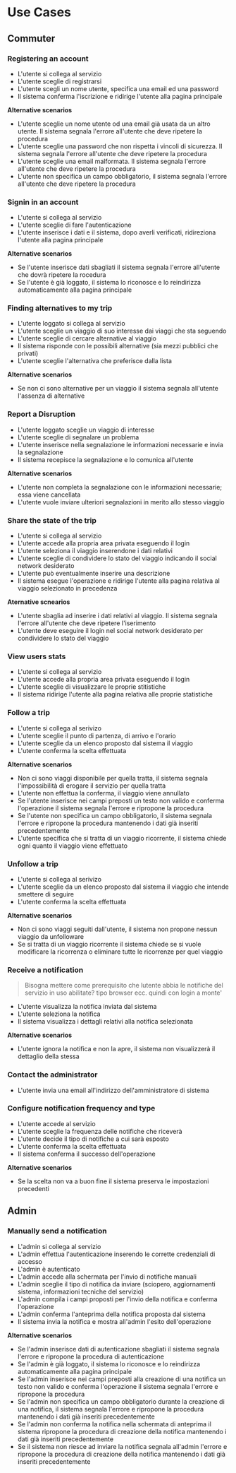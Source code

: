 # Use Cases

## Commuter

### Registering an account

+ L'utente si collega al servizio
+ L'utente sceglie di registrarsi
+ L'utente scegli un nome utente, specifica una email ed una password
+ Il sistema conferma l'iscrizione e ridirige l'utente alla pagina principale

**Alternative scenarios**

* L'utente sceglie un nome utente od una email già usata da un altro utente. Il sistema segnala l'errore all'utente che deve ripetere la procedura
* L'utente sceglie una password che non rispetta i vincoli di sicurezza. Il sistema segnala l'errore all'utente che deve ripetere la procedura
* L'utente sceglie una email malformata. Il sistema segnala l'errore all'utente che deve ripetere la procedura
* L'utente non specifica un campo obbligatorio, il sistema segnala l'errore all'utente che deve ripetere la procedura

### Signin in an account

+ L'utente si collega al servizio  
+ L'utente sceglie di fare l'autenticazione
+ L'utente inserisce i dati e il sistema, dopo averli verificati, ridireziona l'utente alla pagina principale

**Alternative scenarios**

* Se l'utente inserisce dati sbagliati il sistema segnala l'errore all'utente che dovrà ripetere la rocedura
* Se l'utente è già loggato, il sistema lo riconosce e lo reindirizza automaticamente alla pagina principale

### Finding alternatives to my trip

+ L'utente loggato si collega al servizio
+ L'utente sceglie un viaggio di suo interesse dai viaggi che sta seguendo
+ L'utente sceglie di cercare alternative al viaggio
+ Il sistema risponde con le possibili alternative (sia mezzi pubblici che privati)
+ L'utente sceglie l'alternativa che preferisce dalla lista

**Alternative scenarios**

* Se non ci sono alternative per un viaggio il sistema segnala all'utente l'assenza di alternative

### Report a Disruption
+ L'utente loggato sceglie un viaggio di interesse
+ L'utente sceglie di segnalare un problema
+ L'utente inserisce nella segnalazione le informazioni necessarie e invia la segnalazione
+ Il sistema recepisce la segnalazione e lo comunica all'utente

**Alternative scenarios**
* L'utente non completa la segnalazione con le informazioni necessarie; essa viene cancellata
* L'utente vuole inviare ulteriori segnalazioni in merito allo stesso viaggio

### Share the state of the trip

+ L'utente si collega al servizio
+ L'utente accede alla propria area privata eseguendo il login
+ L'utente seleziona il viaggio inserendone i dati relativi
+ L'utente sceglie di condividere lo stato del viaggio indicando il social network desiderato
+ L'utente può eventualmente inserire una descrizione
+ Il sistema esegue l'operazione e ridirige l'utente alla pagina relativa al viaggio selezionato in precedenza

**Aternative scnearios**

* L'utente sbaglia ad inserire i dati relativi al viaggio. Il sistema segnala l'errore all'utente che deve ripetere l'iserimento
* L'utente deve eseguire il login nel social network desiderato per condividere lo stato del viaggio

### View users stats

+ L'utente si collega al servizio
+ L'utente accede alla propria area privata eseguendo il login
+ L'utente sceglie di visualizzare le proprie stitistiche
+ Il sistema ridirige l'utente alla pagina relativa alle proprie statistiche

### Follow a trip

+ L'utente si collega al serivizo
+ L'utente sceglie il punto di partenza, di arrivo e l'orario
+ L'utente sceglie da un elenco proposto dal sistema il viaggio
+ L'utente conferma la scelta effettuata

**Alternative scenarios**

* Non ci sono viaggi disponibile per quella tratta, il sistema segnala l'impossibilità di erogare il servizio per quella tratta
* L'utente non effettua la conferma, il viaggio viene annullato
* Se l'utente inserisce nei campi preposti un testo non valido e conferma l'operazione il sistema segnala l'errore e ripropone la procedura
* Se l'utente non specifica un campo obbligatorio, il sistema segnala l'errore e ripropone la procedura mantenendo i dati già inseriti precedentemente
* L'utente specifica che si tratta di un viaggio ricorrente, il sistema chiede ogni quanto il viaggio viene effettuato

### Unfollow a trip

+ L'utente si collega al serivizo
+ L'utente sceglie da un elenco proposto dal sistema il viaggio che intende smettere di seguire
+ L'utente conferma la scelta effettuata

**Alternative scenarios**

* Non ci sono viaggi seguiti dall'utente, il sistema non propone nessun viaggio da unfolloware
* Se si tratta di un viaggio ricorrente il sistema chiede se si vuole modificare la ricorrenza o eliminare tutte le ricorrenze per quel viaggio

### Receive a notification

  >Bisogna mettere come prerequisito che lutente abbia le notifiche del servizio in uso abilitate? tipo browser ecc. quindi con login a monte'

+ L'utente visualizza la notifica inviata dal sistema
+ L'utente seleziona la notifica
+ Il sistema visualizza i dettagli relativi alla notifica selezionata

**Alternative scenarios**

* L'utente ignora la notifica e non la apre, il sistema non visualizzerà il dettaglio della stessa

### Contact the administrator

+ L'utente invia una email all'indirizzo dell'amministratore di sistema

### Configure notification frequency and type

+ L'utente accede al servizio
+ L'utente sceglie la frequenza delle notifiche che riceverà
+ L'utente decide il tipo di notifiche a cui sarà esposto
+ L'utente conferma la scelta effettuata
+ Il sistema conferma il successo dell'operazione

**Alternative scenarios**

* Se la scelta non va a buon fine il sistema preserva le impostazioni precedenti



## Admin

### Manually send a notification

+ L'admin si collega al servizio
+ L'admin effettua l'autenticazione inserendo le corrette credenziali di accesso
+ L'admin è autenticato
+ L'admin accede alla schermata per l'invio di notifiche manuali
+ L'admin sceglie il tipo di notifica da inviare (sciopero, aggiornamenti sistema, informazioni tecniche del servizio)
+ L'admin compila i campi proposti per l'invio della notifica e conferma l'operazione
+ L'admin conferma l'anteprima della notifica proposta dal sistema
+ Il sistema invia la notifica e mostra all'admin l'esito dell'operazione

**Alternative scenarios**

* Se l'admin inserisce dati di autenticazione sbagliati il sistema segnala l'errore e ripropone la procedura di autenticazione
* Se l'admin è già loggato, il sistema lo riconosce e lo reindirizza automaticamente alla pagina principale
* Se l'admin inserisce nei campi preposti alla creazione di una notifica un testo non valido e conferma l'operazione il sistema segnala l'errore e ripropone la procedura
* Se l'admin non specifica un campo obbligatorio durante la creazione di una notifica, il sistema segnala l'errore e ripropone la procedura mantenendo i dati già inseriti precedentemente
* Se l'admin non conferma la notifica nella schermata di anteprima il sistema ripropone la procedura di creazione della notifica mantenendo i dati già inseriti precedentemente
* Se il sistema non riesce ad inviare la notifica segnala all'admin l'errore e ripropone la procedura di creazione della notifica mantenendo i dati già inseriti precedentemente
